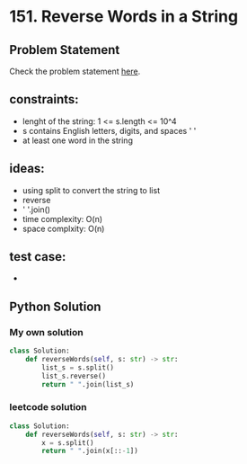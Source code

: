 # 151. Reverse Words in a String
## Problem Statement
Check the problem statement [here](https://leetcode.com/problems/reverse-words-in-a-string/description/).


## constraints:
- lenght of the string: 1 <= s.length <= 10^4
- s contains English letters, digits, and spaces ' '
- at least one word in the string

## ideas:
- using split to convert the string to list
- reverse
- ' '.join()
- time complexity: O(n)
- space complxity: O(n)

## test case:
- 


## Python Solution

### My own solution

```Python
class Solution:
    def reverseWords(self, s: str) -> str:
        list_s = s.split()
        list_s.reverse()
        return " ".join(list_s)
```

### leetcode solution

```Python
class Solution:
    def reverseWords(self, s: str) -> str:
        x = s.split()
        return " ".join(x[::-1])
```
